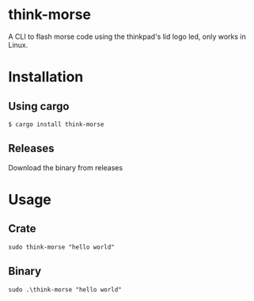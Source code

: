 # think-morse

A CLI to flash morse code using the thinkpad's lid logo led, only works in Linux.

# Installation

## Using cargo

```
$ cargo install think-morse
```

## Releases

Download the binary from releases

# Usage

## Crate
```
sudo think-morse "hello world"
```
  

## Binary

```
sudo .\think-morse "hello world"
```